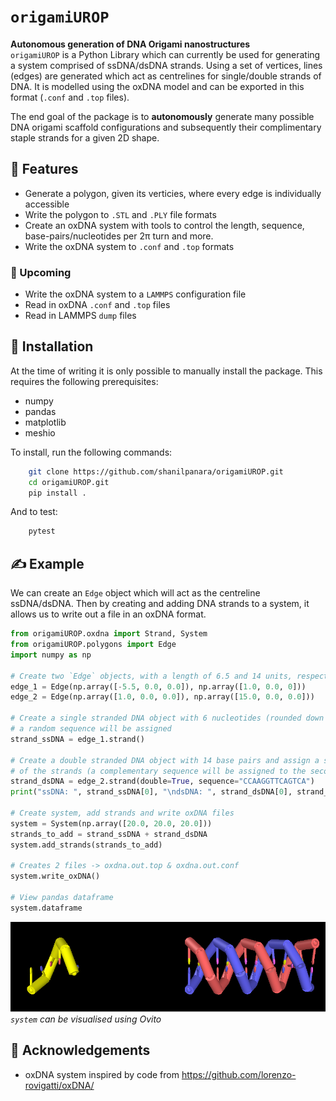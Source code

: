 
# `origamiUROP`

**Autonomous generation of DNA Origami nanostructures**  
`origamiUROP` is a Python Library which can currently be used for generating a system comprised of ssDNA/dsDNA strands. Using a set of vertices, lines (edges) are generated which act as centrelines for single/double strands of DNA. It is modelled using the oxDNA model and can be exported in this format (`.conf` and `.top` files).

The end goal of the package is to **autonomously** generate many possible DNA origami scaffold configurations and subsequently their complimentary staple strands for a given 2D shape.



## 📃 Features

- Generate a polygon, given its verticies, where every edge is individually accessible
- Write the polygon to `.STL` and `.PLY` file formats
- Create an oxDNA system with tools to control the length, sequence, base-pairs/nucleotides per 2π turn and more.
- Write the oxDNA system to `.conf` and `.top` formats

### 📆 Upcoming

- Write the oxDNA system to a `LAMMPS` configuration file
- Read in oxDNA `.conf` and `.top` files
- Read in LAMMPS `dump` files

## 🔋 Installation

At the time of writing it is only possible to manually install the package. This requires the following prerequisites:

- numpy
- pandas
- matplotlib
- meshio

To install, run the following commands:
```bash
    git clone https://github.com/shanilpanara/origamiUROP.git
    cd origamiUROP.git
    pip install .
```
And to test:
```bash
    pytest
```
## ✍️ Example

We can create an `Edge` object which will act as the centreline ssDNA/dsDNA. Then by creating and adding DNA strands to a system, it allows us to write out a file in an oxDNA format.

```python
from origamiUROP.oxdna import Strand, System
from origamiUROP.polygons import Edge
import numpy as np

# Create two `Edge` objects, with a length of 6.5 and 14 units, respectively
edge_1 = Edge(np.array([-5.5, 0.0, 0.0]), np.array([1.0, 0.0, 0]))
edge_2 = Edge(np.array([1.0, 0.0, 0.0]), np.array([15.0, 0.0, 0.0]))

# Create a single stranded DNA object with 6 nucleotides (rounded down from length of Edge)
# a random sequence will be assigned
strand_ssDNA = edge_1.strand()

# Create a double stranded DNA object with 14 base pairs and assign a sequence for one
# of the strands (a complementary sequence will be assigned to the second strand)
strand_dsDNA = edge_2.strand(double=True, sequence="CCAAGGTTCAGTCA")
print("ssDNA: ", strand_ssDNA[0], "\ndsDNA: ", strand_dsDNA[0], strand_dsDNA[1])

# Create system, add strands and write oxDNA files
system = System(np.array([20.0, 20.0, 20.0]))
strands_to_add = strand_ssDNA + strand_dsDNA
system.add_strands(strands_to_add)

# Creates 2 files -> oxdna.out.top & oxdna.out.conf
system.write_oxDNA()

# View pandas dataframe
system.dataframe
```
![Ovito Visualisation](Example_OvitoVisualisation.png)  
*`system` can be visualised using Ovito*

## 🎉 Acknowledgements

- oxDNA system inspired by code from https://github.com/lorenzo-rovigatti/oxDNA/
